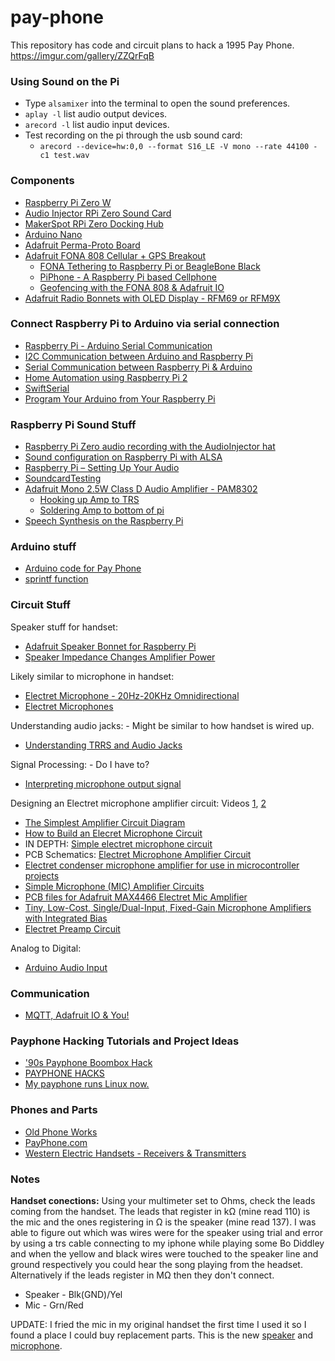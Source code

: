 # pay-phone
This repository has code and circuit plans to hack a 1995 Pay Phone. https://imgur.com/gallery/ZZQrFqB

### Using Sound on the Pi
- Type `alsamixer` into the terminal to open the sound preferences.
- `aplay -l` list audio output devices.
- `arecord -l` list audio input devices.
- Test recording on the pi through the usb sound card: 
   - `arecord --device=hw:0,0 --format S16_LE -V mono --rate 44100 -c1 test.wav`


### Components
- [Raspberry Pi Zero W](https://www.adafruit.com/product/3400)
- [Audio Injector RPi Zero Sound Card](http://www.audioinjector.net/rpi-zero)
- [MakerSpot RPi Zero Docking Hub](https://www.amazon.com/MakerSpot-Stackable-Raspberry-Connector-Bluetooth/dp/B07CPQK9ND)
- [Arduino Nano](https://www.amazon.com/ELEGOO-Arduino-ATmega328P-Without-Compatible/dp/B0713XK923/ref=sr_1_5?keywords=arduino+nano&qid=1573163867&s=electronics&sr=1-5)
- [Adafruit Perma-Proto Board](https://www.amazon.com/Adafruit-Perma-Proto-Half-sized-Breadboard-PCB/dp/B00SK8QR8S/ref=sr_1_3?crid=2E5H3ZQ6V08E4&keywords=adafruit+perma-proto&qid=1573163906&s=electronics&sprefix=adafruit+perma%2Celectronics%2C165&sr=1-3)
- [Adafruit FONA 808 Cellular + GPS Breakout](https://learn.adafruit.com/adafruit-fona-808-cellular-plus-gps-breakout?view=all)
    * [FONA Tethering to Raspberry Pi or BeagleBone Black](https://learn.adafruit.com/fona-tethering-to-raspberry-pi-or-beaglebone-black?view=all)
    * [PiPhone - A Raspberry Pi based Cellphone](https://learn.adafruit.com/piphone-a-raspberry-pi-based-cellphone?view=all)
    * [Geofencing with the FONA 808 & Adafruit IO](https://learn.adafruit.com/geofencing-with-the-fona-808-and-adafruit-io?view=all)
- [Adafruit Radio Bonnets with OLED Display - RFM69 or RFM9X](https://learn.adafruit.com/adafruit-radio-bonnets/rfm69-raspberry-pi-setup)


### Connect Raspberry Pi to Arduino via serial connection
- [Raspberry Pi - Arduino Serial Communication](https://www.instructables.com/id/Raspberry-Pi-Arduino-Serial-Communication/)
- [I2C Communication between Arduino and Raspberry Pi](https://create.arduino.cc/projecthub/bmr1314/i2c-communication-between-arduino-and-raspberry-pi-1d00dd)
- [Serial Communication between Raspberry Pi & Arduino](https://classes.engineering.wustl.edu/ese205/core/index.php?title=Serial_Communication_between_Raspberry_Pi_%26_Arduino)
- [Home Automation using Raspberry Pi 2](https://create.arduino.cc/projecthub/cyborg-titanium-14/home-automation-using-raspberry-pi-2-windows-10-iot-core-784235?f=1)
- [SwiftSerial](https://github.com/yeokm1/SwiftSerial)
- [Program Your Arduino from Your Raspberry Pi](https://www.hackster.io/techno_z/program-your-arduino-from-your-raspberry-pi-3407d4)

### Raspberry Pi Sound Stuff
- [Raspberry Pi Zero audio recording with the AudioInjector hat](https://www.richardmudhar.com/blog/2018/07/raspberry-pi-zero-audio-recording-with-the-audioinjector-hat/)
- [Sound configuration on Raspberry Pi with ALSA](http://blog.scphillips.com/posts/2013/01/sound-configuration-on-raspberry-pi-with-alsa/)
- [Raspberry Pi – Setting Up Your Audio](http://iwearshorts.com/blog/raspberry-pi-setting-up-your-audio/)
- [SoundcardTesting](https://www.alsa-project.org/main/index.php/SoundcardTesting)
- [Adafruit Mono 2.5W Class D Audio Amplifier - PAM8302](https://learn.adafruit.com/products/2130/guides)
  * [Hooking up Amp to TRS](https://learn.adafruit.com/portable-kippah-pi)
  * [Soldering Amp to bottom of pi](https://learn.adafruit.com/pocket-pigrrl?view=all)
- [Speech Synthesis on the Raspberry Pi](https://learn.adafruit.com/speech-synthesis-on-the-raspberry-pi)


### Arduino stuff
- [Arduino code for Pay Phone](https://create.arduino.cc/editor/rchatham/044c4320-8126-4371-ab3c-54f0d22aaedc)
- [sprintf function](https://arduinobasics.blogspot.com/2019/05/sprintf-function.html)


### Circuit Stuff
Speaker stuff for handset:
- [Adafruit Speaker Bonnet for Raspberry Pi](https://learn.adafruit.com/adafruit-speaker-bonnet-for-raspberry-pi)
- [Speaker Impedance Changes Amplifier Power](https://geoffthegreygeek.com/speaker-impedance-changes-amplifier-power/)

Likely similar to microphone in handset:
- [Electret Microphone - 20Hz-20KHz Omnidirectional](https://www.adafruit.com/product/1064)
- [Electret Microphones](http://www.openmusiclabs.com/learning/sensors/electret-microphones/)

Understanding audio jacks: - Might be similar to how handset is wired up.
- [Understanding TRRS and Audio Jacks](https://www.cablechick.com.au/blog/understanding-trrs-and-audio-jacks/)

Signal Processing: - Do I have to?
- [Interpreting microphone output signal](https://dsp.stackexchange.com/questions/45117/interpreting-microphone-output-signal)

Designing an Electret microphone amplifier circuit: Videos [1](https://www.youtube.com/watch?v=ts-JqEVzvDo), [2](https://www.youtube.com/watch?v=SToBPCajwc0)
- [The Simplest Amplifier Circuit Diagram](https://www.build-electronic-circuits.com/amplifier-circuit-diagram/)
- [How to Build an Elecret Microphone Circuit](http://www.learningaboutelectronics.com/Articles/Electret-microphone-circuit.php)
- IN DEPTH: [Simple electret microphone circuit](http://mynixworld.info/2017/09/01/simple-electret-microphone-circuit/)
- PCB Schematics: [Electret Microphone Amplifier Circuit](https://www.electroschematics.com/electret-microphone-amplifier-circuit/)
- [Electret condenser microphone amplifier for use in microcontroller projects](https://scienceprog.com/electret-condenser-microphone-amplifier-for-use-in-microcontroller-projects/)
- [Simple Microphone (MIC) Amplifier Circuits](https://makingcircuits.com/blog/simple-microphone-mic-amplifier-circuits-using-transistors/)
- [PCB files for Adafruit MAX4466 Electret Mic Amplifier](https://github.com/adafruit/Adafruit-MAX4466-Electret-Mic-Amplifier-PCBs)
- [Tiny, Low-Cost, Single/Dual-Input, Fixed-Gain Microphone Amplifiers with Integrated Bias](https://www.maximintegrated.com/en/products/analog/audio/MAX9812L.html)
- [Electret Preamp Circuit](https://dxarts.washington.edu/wiki/electret-preamp-circuit)

Analog to Digital:
- [Arduino Audio Input](https://www.instructables.com/id/Arduino-Audio-Input/)


### Communication
- [MQTT, Adafruit IO & You!](https://learn.adafruit.com/mqtt-adafruit-io-and-you?view=all)

### Payphone Hacking Tutorials and Project Ideas
- ['90s Payphone Boombox Hack](https://www.instructables.com/id/90s-Payphone-Boombox-Hack/)
- [PAYPHONE HACKS](https://hackaday.com/tag/payphone/)
- [My payphone runs Linux now.](https://www.jwz.org/blog/2016/01/my-payphone-runs-linux-now/)


### Phones and Parts
- [Old Phone Works](https://www.oldphoneworks.com/)
- [PayPhone.com](https://www.payphone.com)
- [Western Electric Handsets - Receivers & Transmitters](https://beatriceco.com/bti/porticus/bell/telephones-technical-handsets.html)


### Notes
**Handset conections:**
Using your multimeter set to Ohms, check the leads coming from the handset. The leads that register in kΩ (mine read 110) is the mic and the ones registering in Ω is the speaker (mine read 137). I was able to figure out which was wires were for the speaker using trial and error by using a trs cable connecting to my iphone while playing some Bo Diddley and when the yellow and black wires were touched to the speaker line and ground respectively you could hear the song playing from the headset. Alternatively if the leads register in MΩ then they don't connect.
- Speaker - Blk(GND)/Yel
- Mic - Grn/Red

UPDATE: I fried the mic in my original handset the first time I used it so I found a place I could buy replacement parts. This is the new [speaker](https://www.payphone.com/BT-R8-Receiver.html) and [microphone](https://www.payphone.com/Noise-Canceling-Microphone.html).
